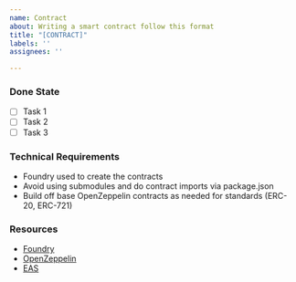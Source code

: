 ```yaml
---
name: Contract
about: Writing a smart contract follow this format
title: "[CONTRACT]"
labels: ''
assignees: ''

---
```


### Done State

- [ ] Task 1
- [ ] Task 2
- [ ] Task 3

### Technical Requirements

- Foundry used to create the contracts
- Avoid using submodules and do contract imports via package.json
- Build off base OpenZeppelin contracts as needed for standards (ERC-20, ERC-721)

### Resources

- [Foundry](https://getfoundry.sh/)
- [OpenZeppelin](https://docs.openzeppelin.com/contracts/5.x/)
- [EAS](https://docs.attest.org/docs/welcome)

